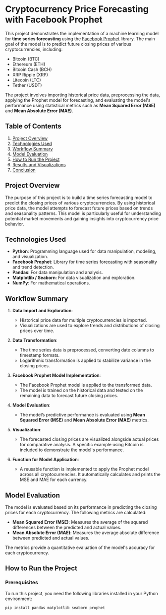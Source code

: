 # Cryptocurrency Price Forecasting with Facebook Prophet

This project demonstrates the implementation of a machine learning model for **time series forecasting** using the [Facebook Prophet](https://facebook.github.io/prophet/) library. The main goal of the model is to predict future closing prices of various cryptocurrencies, including:

- Bitcoin (BTC)
- Ethereum (ETH)
- Bitcoin Cash (BCH)
- XRP Ripple (XRP)
- Litecoin (LTC)
- Tether (USDT)

The project involves importing historical price data, preprocessing the data, applying the Prophet model for forecasting, and evaluating the model's performance using statistical metrics such as **Mean Squared Error (MSE)** and **Mean Absolute Error (MAE)**.

## Table of Contents
1. [Project Overview](#project-overview)
2. [Technologies Used](#technologies-used)
3. [Workflow Summary](#workflow-summary)
4. [Model Evaluation](#model-evaluation)
5. [How to Run the Project](#how-to-run-the-project)
6. [Results and Visualizations](#results-and-visualizations)
7. [Conclusion](#conclusion)

## Project Overview
The purpose of this project is to build a time series forecasting model to predict the closing prices of various cryptocurrencies. By using historical price data, the model attempts to forecast future prices based on trends and seasonality patterns. This model is particularly useful for understanding potential market movements and gaining insights into cryptocurrency price behavior.

## Technologies Used
- **Python**: Programming language used for data manipulation, modeling, and visualization.
- **Facebook Prophet**: Library for time series forecasting with seasonality and trend detection.
- **Pandas**: For data manipulation and analysis.
- **Matplotlib / Seaborn**: For data visualization and exploration.
- **NumPy**: For mathematical operations.
  
## Workflow Summary

1. **Data Import and Exploration**:
   - Historical price data for multiple cryptocurrencies is imported.
   - Visualizations are used to explore trends and distributions of closing prices over time.
  
2. **Data Transformation**:
   - The time series data is preprocessed, converting date columns to timestamp formats.
   - Logarithmic transformation is applied to stabilize variance in the closing prices.
  
3. **Facebook Prophet Model Implementation**:
   - The Facebook Prophet model is applied to the transformed data.
   - The model is trained on the historical data and tested on the remaining data to forecast future closing prices.
  
4. **Model Evaluation**:
   - The model’s predictive performance is evaluated using **Mean Squared Error (MSE)** and **Mean Absolute Error (MAE)** metrics.
  
5. **Visualization**:
   - The forecasted closing prices are visualized alongside actual prices for comparative analysis. A specific example using Bitcoin is included to demonstrate the model's performance.
  
6. **Function for Model Application**:
   - A reusable function is implemented to apply the Prophet model across all cryptocurrencies. It automatically calculates and prints the MSE and MAE for each currency.

## Model Evaluation

The model is evaluated based on its performance in predicting the closing prices for each cryptocurrency. The following metrics are calculated:

- **Mean Squared Error (MSE)**: Measures the average of the squared differences between the predicted and actual values.
- **Mean Absolute Error (MAE)**: Measures the average absolute difference between predicted and actual values.

The metrics provide a quantitative evaluation of the model's accuracy for each cryptocurrency.

## How to Run the Project

### Prerequisites
To run this project, you need the following libraries installed in your Python environment:
```bash
pip install pandas matplotlib seaborn prophet
